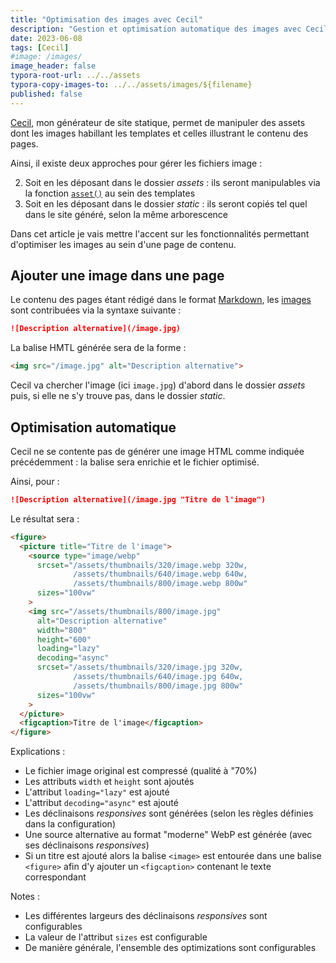 ```yaml
---
title: "Optimisation des images avec Cecil"
description: "Gestion et optimisation automatique des images avec Cecil."
date: 2023-06-08
tags: [Cecil]
#image: /images/
image_header: false
typora-root-url: ../../assets
typora-copy-images-to: ../../assets/images/${filename}
published: false
---
```


[Cecil](/tags/cecil), mon générateur de site statique, permet de manipuler des assets dont les images habillant les templates et celles illustrant le contenu des pages.

Ainsi, il existe deux approches pour gérer les fichiers image :

2. Soit en les déposant dans le dossier _assets_ : ils seront manipulables via la fonction [`asset()`](https://cecil.app/documentation/templates/#asset) au sein des templates
2. Soit en les déposant dans le dossier _static_ : ils seront copiés tel quel dans le site généré, selon la même arborescence

Dans cet article je vais mettre l'accent sur les fonctionnalités permettant d'optimiser les images au sein d'une page de contenu.

## Ajouter une image dans une page

Le contenu des pages étant rédigé dans le format [Markdown](https://cecil.app/documentation/content/#markdown), les [images](https://cecil.app/documentation/content/#images) sont contribuées via la syntaxe suivante :

```markdown
![Description alternative](/image.jpg)
```

La balise HMTL générée sera de la forme :

```html
<img src="/image.jpg" alt="Description alternative">
```

Cecil va chercher l'image (ici `image.jpg`) d'abord dans le dossier _assets_ puis, si elle ne s'y trouve pas, dans le dossier _static_.

## Optimisation automatique

Cecil ne se contente pas de générer une image HTML comme indiquée précédemment : la balise sera enrichie et le fichier optimisé.

Ainsi, pour :

```markdown
![Description alternative](/image.jpg "Titre de l'image")
```

Le résultat sera :

```html
<figure>
  <picture title="Titre de l'image">
    <source type="image/webp"
      srcset="/assets/thumbnails/320/image.webp 320w,
              /assets/thumbnails/640/image.webp 640w,
              /assets/thumbnails/800/image.webp 800w"
      sizes="100vw"
    >
    <img src="/assets/thumbnails/800/image.jpg"
      alt="Description alternative"
      width="800"
      height="600"
      loading="lazy"
      decoding="async"
      srcset="/assets/thumbnails/320/image.jpg 320w,
              /assets/thumbnails/640/image.jpg 640w,
              /assets/thumbnails/800/image.jpg 800w"
      sizes="100vw"
    >
  </picture>
  <figcaption>Titre de l'image</figcaption>
</figure>
```

Explications :

- Le fichier image original est compressé (qualité à "70%)
- Les attributs `width` et `height` sont ajoutés
- L'attribut `loading="lazy"` est ajouté
- L'attribut `decoding="async"` est ajouté
- Les déclinaisons *responsives* sont générées (selon les règles définies dans la configuration)
- Une source alternative au format "moderne" WebP est générée (avec ses déclinaisons *responsives*)
- Si un titre est ajouté alors la balise `<image>` est entourée dans une balise `<figure>` afin d'y ajouter un `<figcaption>` contenant le texte correspondant

Notes :

- Les différentes largeurs des déclinaisons _responsives_ sont configurables
- La valeur de l'attribut `sizes` est configurable
- De manière générale, l'ensemble des optimizations sont configurables

